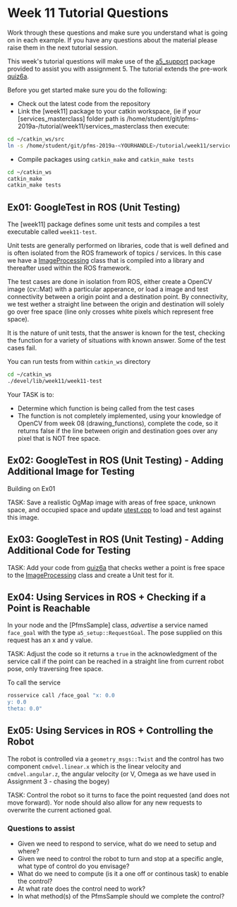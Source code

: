 Week 11 Tutorial Questions
=========================

Work through these questions and make sure you understand what is going on in each example. If you have any questions about the material please raise them in the next tutorial session.

This week's tutorial questions will make use of the [a5_support] package provided to assist you with assignment 5.
The tutorial extends the pre-work [quiz6a].

Before you get started make sure you do the following:

* Check out the latest code from the repository
* Link the [week11] package to your catkin workspace, (ie if your [services_masterclass] folder path is /home/student/git/pfms-2019a-<YOURHANDLE>/tutorial/week11/services_masterclass then execute:
```bash
cd ~/catkin_ws/src
ln -s /home/student/git/pfms-2019a-<YOURHANDLE>/tutorial/week11/services_masterclass
```

* Compile packages using `catkin_make` and `catkin_make tests`
```bash
cd ~/catkin_ws
catkin_make
catkin_make tests
```

Ex01: GoogleTest in ROS (Unit Testing)
----------------------------

The [week11] package defines some unit tests and compiles a test executable called `week11-test`.

Unit tests are generally performed on libraries, code that is well defined and is often isolated from the ROS framework of topics / services. In this case we have a [ImageProcessing] class that is compiled into a library and thereafter used within the ROS framework.

The test cases are done in isolation from ROS, either create a OpenCV image (cv::Mat) with a particular apperance, or load a image and test connectivity between a origin point and a destination point. By connectivity, we test wether a straight line between the origin and destination will solely go over free space (line only crosses white pixels which represent free space).

It is the nature of unit tests, that the answer is known for the test, checking the function for a variety of situations with known answer. Some of the test cases fail.

You can run tests from within `catkin_ws` directory
```bash
cd ~/catkin_ws
./devel/lib/week11/week11-test
```

Your TASK is to:
* Determine which function is being called from the test cases
* The function is not completely implemented, using your knowledge of OpenCV from week 08 (drawing_functions), complete the code, so it returns false if the line between origin and destination goes over any pixel that is NOT free space.


Ex02: GoogleTest in ROS (Unit Testing) - Adding Additional Image for Testing
----------------------------

Building on Ex01

TASK: Save a realistic OgMap image with areas of free space, unknown space, and occupied space and update [utest.cpp] to load and test against this image.

Ex03: GoogleTest in ROS (Unit Testing) - Adding Additional Code for Testing
----------------------------

TASK: Add your code from [quiz6a] that checks wether a point is free space to the [ImageProcessing] class and create a Unit test for it.

Ex04: Using Services in ROS + Checking if a Point is Reachable
----------------------------

In your node and the [PfmsSample] class, *advertise* a service named `face_goal` with the type `a5_setup::RequestGoal`.
The pose supplied on this request has an x and y value.

TASK: Adjust the code so it returns a `true` in the acknowledgment of the service call if the point can be reached in a straight line from current robot pose, only traversing free space.

To call the service
```bash
rosservice call /face_goal "x: 0.0
y: 0.0
theta: 0.0"
```

Ex05: Using Services in ROS + Controlling the Robot
----------------------------

The robot is controlled via a `geometry_msgs::Twist` and the control has two component `cmdvel.linear.x` which is the linear velocity and `cmdvel.angular.z`, the angular velocity (or V, Omega as we have used in Assignment 3 - chasing the bogey)

TASK: Control the robot so it turns to face the point requested (and does not move forward). Yor node should also allow for any new requests to overwrite the current actioned goal.

### Questions to assist ###

* Given we need to respond to service, what do we need to setup and where?
* Given we need to control the robot to turn and stop at a specific angle, what type of control do you envisage?
* What do we need to compute (is it a one off or continous task) to enable the control?
* At what rate does the control need to work?
* In what method(s) of the PfmsSample should we complete the control?


[ImageProcessing]: services_masterclass/src/sample.h
[utest.cpp]: services_masterclass/test/utest.cpp
[quiz6a]: ../../quizzes/quiz6/a
[a5_support]: ../../skeleton/a5-support
